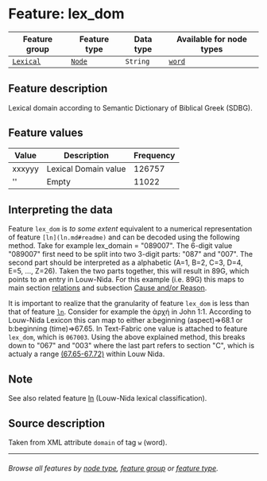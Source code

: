 # Feature: lex_dom

Feature group | Feature type | Data type | Available for node types
---  | --- | --- | ---
[`Lexical`](featuresbygroup.md#lexical-features) | [`Node`](featuresbyfeaturetype.md#node-features) | `String`  | [`word`](featuresbynodetype.md#word-nodes)

## Feature description

Lexical domain according to Semantic Dictionary of Biblical Greek (SDBG).

## Feature values

Value | Description | Frequency
--- | --- | ---
xxxyyy  | Lexical Domain value| 126757
'' | Empty | 11022

## Interpreting the data

Feature `lex_dom` is *to some extent* equivalent to a numerical representation of feature `[ln](ln.md#readme)` and can be decoded using the following method. Take for example lex_domain = "089007". The 6-digit value "089007" first need to be split into two 3-digit parts: "087" and "007". The second part should be interpreted as a alphabetic (A=1, B=2, C=3, D=4, E=5, ..., Z=26). Taken the two parts together, this will result in 89G, which points to an entry in Louw-Nida. For this example (i.e. 89G) this maps to main section [relations](https://www.laparola.net/greco/louwnida.php?sezmag=89) and subsection [Cause and/or Reason](https://www.laparola.net/greco/louwnida.php?sezmag=89&sez1=15&sez2=38).

It is important to realize that the granularity of feature `lex_dom` is less than that of feature [`ln`](ln.md#readme). Consider for example the ἀρχή in John 1:1. According to Louw-Nida Lexicon this can map to either a:beginning (aspect)=>68.1 or b:beginning (time)=>67.65. In Text-Fabric one value is attached to feature `lex_dom`, which is `067003`. Using the above explained method, this breaks down to "067" and "003" where the last part refers to section "C", which is actualy a range [(67.65-67.72)](https://www.laparola.net/greco/louwnida.php#67) within Louw Nida. 

## Note

See also related feature [ln](ln.md#readme) (Louw-Nida lexical classification).

## Source description

Taken from XML attribute `domain` of tag `w` (word).

---
###### *Browse all features by [node type](featuresbynodetype.md#readme), [feature group](featuresbygroup.md#readme) or [feature type](featuresbyfeaturetype.md#readme).*
